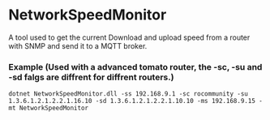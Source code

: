 # NetworkSpeedMonitor
A tool used to get the current Download and upload speed from a router with SNMP and send it to a MQTT broker.

### Example (Used with a advanced tomato router, the -sc, -su and -sd falgs are diffrent for diffrent routers.)
`dotnet NetworkSpeedMonitor.dll -ss 192.168.9.1 -sc rocommunity -su 1.3.6.1.2.1.2.2.1.16.10 -sd 1.3.6.1.2.1.2.2.1.10.10 -ms 192.168.9.15 -mt NetworkSpeedMonitor`
